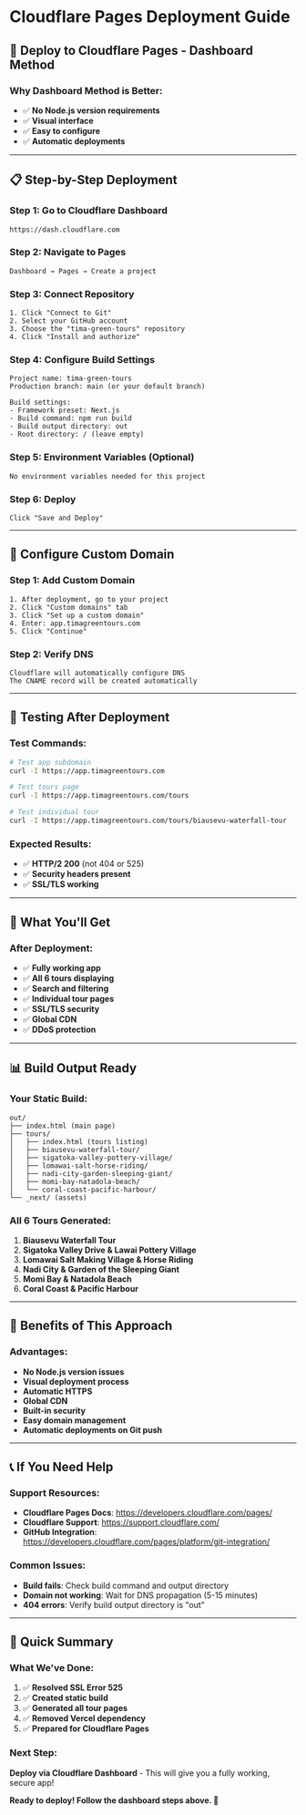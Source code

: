 # Cloudflare Pages Deployment Guide

## 🚀 **Deploy to Cloudflare Pages - Dashboard Method**

### **Why Dashboard Method is Better:**
- ✅ **No Node.js version requirements**
- ✅ **Visual interface**
- ✅ **Easy to configure**
- ✅ **Automatic deployments**

---

## 📋 **Step-by-Step Deployment**

### **Step 1: Go to Cloudflare Dashboard**
```
https://dash.cloudflare.com
```

### **Step 2: Navigate to Pages**
```
Dashboard → Pages → Create a project
```

### **Step 3: Connect Repository**
```
1. Click "Connect to Git"
2. Select your GitHub account
3. Choose the "tima-green-tours" repository
4. Click "Install and authorize"
```

### **Step 4: Configure Build Settings**
```
Project name: tima-green-tours
Production branch: main (or your default branch)

Build settings:
- Framework preset: Next.js
- Build command: npm run build
- Build output directory: out
- Root directory: / (leave empty)
```

### **Step 5: Environment Variables (Optional)**
```
No environment variables needed for this project
```

### **Step 6: Deploy**
```
Click "Save and Deploy"
```

---

## 🔧 **Configure Custom Domain**

### **Step 1: Add Custom Domain**
```
1. After deployment, go to your project
2. Click "Custom domains" tab
3. Click "Set up a custom domain"
4. Enter: app.timagreentours.com
5. Click "Continue"
```

### **Step 2: Verify DNS**
```
Cloudflare will automatically configure DNS
The CNAME record will be created automatically
```

---

## 🧪 **Testing After Deployment**

### **Test Commands:**
```bash
# Test app subdomain
curl -I https://app.timagreentours.com

# Test tours page
curl -I https://app.timagreentours.com/tours

# Test individual tour
curl -I https://app.timagreentours.com/tours/biausevu-waterfall-tour
```

### **Expected Results:**
- ✅ **HTTP/2 200** (not 404 or 525)
- ✅ **Security headers present**
- ✅ **SSL/TLS working**

---

## 🎯 **What You'll Get**

### **After Deployment:**
- ✅ **Fully working app**
- ✅ **All 6 tours displaying**
- ✅ **Search and filtering**
- ✅ **Individual tour pages**
- ✅ **SSL/TLS security**
- ✅ **Global CDN**
- ✅ **DDoS protection**

---

## 📊 **Build Output Ready**

### **Your Static Build:**
```
out/
├── index.html (main page)
├── tours/
│   ├── index.html (tours listing)
│   ├── biausevu-waterfall-tour/
│   ├── sigatoka-valley-pottery-village/
│   ├── lomawai-salt-horse-riding/
│   ├── nadi-city-garden-sleeping-giant/
│   ├── momi-bay-natadola-beach/
│   └── coral-coast-pacific-harbour/
└── _next/ (assets)
```

### **All 6 Tours Generated:**
1. **Biausevu Waterfall Tour**
2. **Sigatoka Valley Drive & Lawai Pottery Village**
3. **Lomawai Salt Making Village & Horse Riding**
4. **Nadi City & Garden of the Sleeping Giant**
5. **Momi Bay & Natadola Beach**
6. **Coral Coast & Pacific Harbour**

---

## 🎉 **Benefits of This Approach**

### **Advantages:**
- **No Node.js version issues**
- **Visual deployment process**
- **Automatic HTTPS**
- **Global CDN**
- **Built-in security**
- **Easy domain management**
- **Automatic deployments on Git push**

---

## 📞 **If You Need Help**

### **Support Resources:**
- **Cloudflare Pages Docs**: https://developers.cloudflare.com/pages/
- **Cloudflare Support**: https://support.cloudflare.com/
- **GitHub Integration**: https://developers.cloudflare.com/pages/platform/git-integration/

### **Common Issues:**
- **Build fails**: Check build command and output directory
- **Domain not working**: Wait for DNS propagation (5-15 minutes)
- **404 errors**: Verify build output directory is "out"

---

## 🚀 **Quick Summary**

### **What We've Done:**
1. ✅ **Resolved SSL Error 525**
2. ✅ **Created static build**
3. ✅ **Generated all tour pages**
4. ✅ **Removed Vercel dependency**
5. ✅ **Prepared for Cloudflare Pages**

### **Next Step:**
**Deploy via Cloudflare Dashboard** - This will give you a fully working, secure app!

**Ready to deploy! Follow the dashboard steps above. 🚀**
